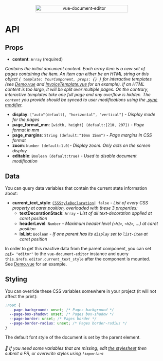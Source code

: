 <div align="center">
  <img width="304" height="24" src="https://github.com/motla/vue-document-editor/raw/master/img/logo.png" alt="vue-document-editor">
</div>

# API

## Props
- **content**: `Array` (required)

*Contains the initial document content. Each array item is a new set of pages containing the item. An item can either be an HTML string or this object `{ template: YourComponent, props: {} }` for interactive templates (see [Demo.vue](src/Demo/Demo.vue) and [InvoiceTemplate.vue](src/Demo/InvoiceTemplate.vue) for an example). If an HTML content is too large, it will be split over multiple pages. On the contrary, interactive templates take one full page and any overflow is hidden. The `content` you provide should be synced to user modifications using the [.sync modifier](https://vuejs.org/v2/guide/components-custom-events.html#sync-Modifier).*

- **display**: `["auto"(default), "horizontal", "vertical"]` - *Display mode for the pages*
- **page_format_mm**: `[width, height] (default:[210, 297])` - *Page format in mm*
- **page_margins**: `String (default:"10mm 15mm")` - *Page margins in CSS format*
- **zoom**: `Number (default:1.0)`- *Display zoom. Only acts on the screen display*
- **editable**: `Boolean (default:true)` - *Used to disable document modification*

## Data
You can query data variables that contain the current state information about:
- **current_text_style**: [`CSSStyleDeclaration`](https://developer.mozilla.org/en-US/docs/Web/API/CSSStyleDeclaration)`| false` - *List of every CSS property at caret position, overloaded with these 3 properties:*
  - **textDecorationStack**: `Array` - *List of all text-decoration applied at caret position*
  - **headerLevel**: `Number` - *Maximum header level (`<h1>`, `<h2>`, ...) at caret position*
  - **isList**: `Boolean` - *If one parent has its `display` set to `list-item` at caret position*

In order to get this reactive data from the parent component, you can set [`ref`](https://vuejs.org/v2/api/#ref)`= "editor"` to the `vue-document-editor` instance and query `this.$refs.editor.current_text_style` after the component is mounted. See [Demo.vue](src/Demo/Demo.vue) for an example.

## Styling
You can override these CSS variables somewhere in your project (it will not affect the print):
```css
:root {
  --page-background: unset; /* Pages background */
  --page-box-shadow: unset; /* Pages box-shadow */
  --page-border: unset; /* Pages border */
  --page-border-radius: unset; /* Pages border-radius */
}
```
The default font style of the document is set by the parent element.

###### :speech_balloon: If you need some variables that are missing, edit [the stylesheet](src/DocumentEditor/imports/doc-editor-default-styles.scss) then submit a PR, or overwrite styles using `!important`